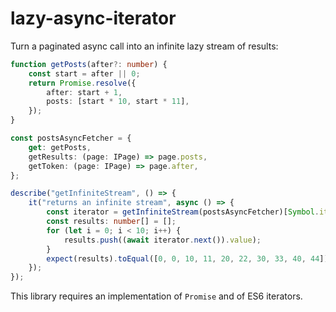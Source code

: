 # lazy-async-iterator

Turn a paginated async call into an infinite lazy stream of results:

```ts
function getPosts(after?: number) {
    const start = after || 0;
    return Promise.resolve({
        after: start + 1,
        posts: [start * 10, start * 11],
    });
}

const postsAsyncFetcher = {
    get: getPosts,
    getResults: (page: IPage) => page.posts,
    getToken: (page: IPage) => page.after,
};

describe("getInfiniteStream", () => {
    it("returns an infinite stream", async () => {
        const iterator = getInfiniteStream(postsAsyncFetcher)[Symbol.iterator]();
        const results: number[] = [];
        for (let i = 0; i < 10; i++) {
            results.push((await iterator.next()).value);
        }
        expect(results).toEqual([0, 0, 10, 11, 20, 22, 30, 33, 40, 44]);
    });
});
```

This library requires an implementation of `Promise` and of ES6 iterators.
